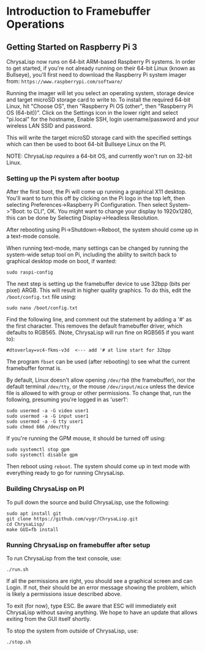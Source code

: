 # Introduction to Framebuffer Operations

## Getting Started on Raspberry Pi 3

ChrysaLisp now runs on 64-bit ARM-based Raspberry Pi systems. In order to get
started, if you're not already running on their 64-bit Linux (known as
Bullseye), you'll first need to download the Raspberry Pi system imager from:
`https://www.raspberrypi.com/software/`

Running the imager will let you select an operating system, storage device and
target microSD storage card to write to. To install the required 64-bit Linux,
hit "Choose OS", then "Raspberry Pi OS (other", then "Raspberry Pi OS
(64-bit))". Click on the Settings icon in the lower right and select "pi.local"
for the hostname, Enable SSH, login username/password and your wireless LAN
SSID and password.

This will write the target microSD storage card with the specified settings
which can then be used to boot 64-bit Bullseye Linux on the PI.

NOTE: ChrysaLisp *requires* a 64-bit OS, and currently won't run on 32-bit
Linux.

### Setting up the Pi system after bootup

After the first boot, the Pi will come up running a graphical X11 desktop.
You'll want to turn this off by clicking on the Pi logo in the top left, then
selecting Preferences->Raspberry Pi Configuration. Then select System->"Boot:
to CLI", OK. You might want to change your display to 1920x1280, this can be
done by Selecting Display->Headless Resolution.

After rebooting using Pi->Shutdown->Reboot, the system should come up in a
text-mode console.

When running text-mode, many settings can be changed by running the system-wide
setup tool on Pi, including the ability to switch back to graphical desktop
mode on boot, if wanted:

```code
sudo raspi-config
```

The next step is setting up the framebuffer device to use 32bpp (bits per
pixel) ARGB. This will result in higher quality graphics. To do this, edit the
`/boot/config.txt` file using:

```code
sudo nano /boot/config.txt
```

Find the following line, and comment out the statement by adding a '#' as the
first character. This removes the default framebuffer driver, which defaults to
RGB565. (Note, ChrysaLisp will run fine on RGB565 if you want to):

```code
#dtoverlay=vc4-fkms-v3d  <--- add '# at line start for 32bpp
```

The program `fbset` can be used (after rebooting) to see what the current
framebuffer format is.

By default, Linux doesn't allow opening `/dev/fb0` (the framebuffer), nor the
default terminal `/dev/tty`, or the mouse `/dev/input/mice` unless the device
file is allowed to with group or other permissions. To change that, run the
following, presuming you're logged in as 'user1':

```code
sudo usermod -a -G video user1
sudo usermod -a -G input user1
sudo usermod -a -G tty user1
sudo chmod 666 /dev/tty
```

If you're running the GPM mouse, it should be turned off using:

```code
sudo systemctl stop gpm
sudo systemctl disable gpm
```

Then reboot using `reboot`. The system should come up in text mode with
everything ready to go for running ChrysaLisp.

### Building ChrysaLisp on PI

To pull down the source and build ChrysaLisp, use the following:

```code
sudo apt install git
git clone https://github.com/vygr/ChrysaLisp.git
cd ChrysaLisp/
make GUI=fb install
```

### Running ChrysaLisp on framebuffer after setup

To run ChrysaLisp from the text console, use:

```code
./run.sh
```

If all the permissions are right, you should see a graphical screen and can
Login. If not, their should be an error message showing the problem, which is
likely a permissions issue described above.

To exit (for now), type ESC. Be aware that ESC will immediately exit ChrysaLisp
without saving anything. We hope to have an update that allows exiting from the
GUI itself shortly.

To stop the system from outside of ChrysaLisp, use:

```code
./stop.sh
```
